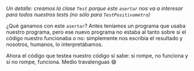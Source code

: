 *Un detalle: creamos la clase `Test` porque este `asertar` nos va a interesar para todos nuestros tests (no sólo para `TestPositivometro`)*

¿Qué ganamos con este `asertar`? Antes teníamos un programa que usaba nuestro programa, pero ese nuevo programa no estaba al tanto sobre si el código nuestro funcionaba o no: simplemente nos escribía el resultado y nosotros, humanos, lo interpretábamos.

Ahora el código que testea nuestro código sí sabe: si rompe, no funciona y si no rompe, funciona. Medio travalenguas :sweat_smile:


